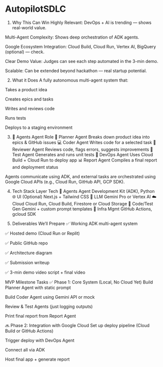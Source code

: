# AutopilotSDLC

1. Why This Can Win
Highly Relevant: DevOps + AI is trending — shows real-world value.

Multi-Agent Complexity: Shows deep orchestration of ADK agents.

Google Ecosystem Integration: Cloud Build, Cloud Run, Vertex AI, BigQuery (optional) — check.

Clear Demo Value: Judges can see each step automated in the 3-min demo.

Scalable: Can be extended beyond hackathon — real startup potential.

2. What it Does
A fully autonomous multi-agent system that:

Takes a product idea

Creates epics and tasks

Writes and reviews code

Runs tests

Deploys to a staging environment

3. 🤖 Agents
Agent	Role
🧠 Planner Agent	Breaks down product idea into epics & GitHub issues
💻 Coder Agent	Writes code for a selected task
👀 Reviewer Agent	Reviews code, flags errors, suggests improvements
🧪 Test Agent	Generates and runs unit tests
🚀 DevOps Agent	Uses Cloud Build + Cloud Run to deploy app
📊 Report Agent	Compiles a final report and deployment status

Agents communicate using ADK, and external tasks are orchestrated using Google Cloud APIs (e.g., Cloud Run, GitHub API, GCP SDK).

4. Tech Stack
Layer	Tech
🧠 Agents	Agent Development Kit (ADK), Python
🌐 UI (Optional)	Next.js + Tailwind CSS
🧠 LLM	Gemini Pro or Vertex AI
☁️ Cloud	Cloud Run, Cloud Build, Firestore or Cloud Storage
🧪 Code/Test Gen	Gemini + custom prompt templates
🔧 Infra Mgmt	GitHub Actions, gcloud SDK

5. Deliverables We’ll Prepare
✅ Working ADK multi-agent system

✅ Hosted demo (Cloud Run or Replit)

✅ Public GitHub repo

✅ Architecture diagram

✅ Submission writeup

✅ 3-min demo video script + final video

 MVP Milestone Tasks
✅ Phase 1: Core System (Local, No Cloud Yet)
 Build Planner Agent with static prompt

 Build Coder Agent using Gemini API or mock

 Review & Test Agents (just logging outputs)

 Print final report from Report Agent

🔜 Phase 2: Integration with Google Cloud
 Set up deploy pipeline (Cloud Build or GitHub Actions)

 Trigger deploy with DevOps Agent

 Connect all via ADK

 Host final app + generate report
